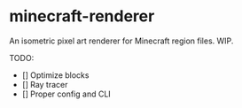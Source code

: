 # minecraft-renderer

An isometric pixel art renderer for Minecraft region files. WIP.

TODO:
- [] Optimize blocks
- [] Ray tracer
- [] Proper config and CLI
